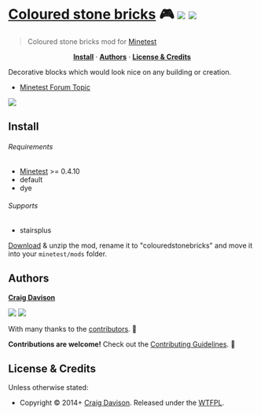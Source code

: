 # [Coloured stone bricks](https://davison.io/minetest/colouredstonebricks) :video_game: [![](https://img.shields.io/travis/davisonio/colouredstonebricks.svg?style=flat-square)](https://travis-ci.org/davisonio/colouredstonebricks) [![](https://img.shields.io/gitter/room/davisonio/colouredstonebricks.svg)](https://gitter.im/davisonio/colouredstonebricks)

> Coloured stone bricks mod for [Minetest](http://www.minetest.net)

<p align="center">
<b><a href="#install">Install</a></b>
·
<b><a href="#authors">Authors</a></b>
·
<b><a href="#license--credits">License & Credits</a></b>
</p>

Decorative blocks which would look nice on any building or creation.

- [Minetest Forum Topic](https://forum.minetest.net/viewtopic.php?id=8784)

![](https://davison.io/assets/img/minetest-colouredstonebricks-screenshot.png)

## Install

###### Requirements

- [Minetest](http://www.minetest.net) >= 0.4.10
- default
- dye

###### Supports

- stairsplus

[Download](https://github.com/davisonio/colouredstonebricks/archive/master.zip) & unzip the mod, rename it to "colouredstonebricks" and move it into your `minetest/mods` folder.

## Authors

**[Craig Davison](https://davison.io)**

[![](https://img.shields.io/github/followers/davisonio.svg?style=social&label=Follow%20davisonio)](https://github.com/davisonio) [![](https://img.shields.io/twitter/follow/davisonio.svg?style=social)](https://twitter.com/davisonio)

With many thanks to the [contributors](https://github.com/davisonio/colouredstonebricks/graphs/contributors). :clap:

**Contributions are welcome!** Check out the [Contributing Guidelines](https://github.com/davisonio/colouredstonebricks/blob/master/CONTRIBUTING.md). :raised_hands:

## License & Credits

Unless otherwise stated:

- Copyright © 2014+ [Craig Davison](https://davison.io). Released under the [WTFPL](http://www.wtfpl.net/txt/copying/).
